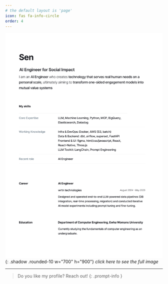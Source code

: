 ```yaml
---
# the default layout is 'page'
icon: fas fa-info-circle
order: 4
---
```


![Resume](/assets/img/resume.png){: .shadow .rounded-10 w="700" h="900"}
_click here to see the full image_

---

> Do you like my profile? Reach out!
{: .prompt-info }
